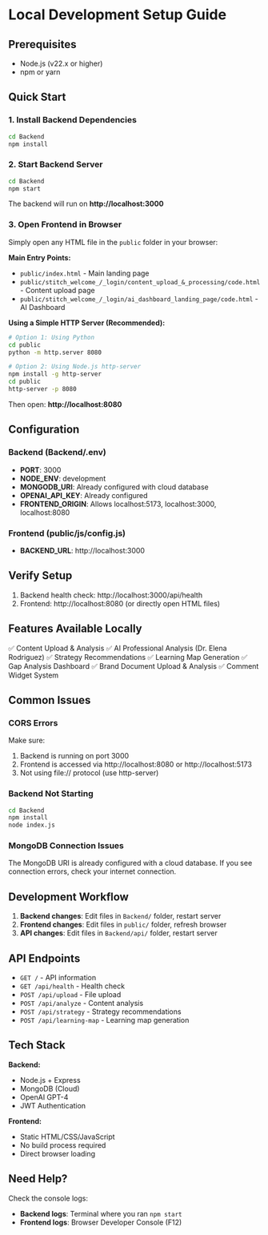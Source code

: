 # Local Development Setup Guide

## Prerequisites
- Node.js (v22.x or higher)
- npm or yarn

## Quick Start

### 1. Install Backend Dependencies
```bash
cd Backend
npm install
```

### 2. Start Backend Server
```bash
cd Backend
npm start
```
The backend will run on **http://localhost:3000**

### 3. Open Frontend in Browser
Simply open any HTML file in the `public` folder in your browser:

**Main Entry Points:**
- `public/index.html` - Main landing page
- `public/stitch_welcome_/_login/content_upload_&_processing/code.html` - Content upload page
- `public/stitch_welcome_/_login/ai_dashboard_landing_page/code.html` - AI Dashboard

**Using a Simple HTTP Server (Recommended):**
```bash
# Option 1: Using Python
cd public
python -m http.server 8080

# Option 2: Using Node.js http-server
npm install -g http-server
cd public
http-server -p 8080
```

Then open: **http://localhost:8080**

## Configuration

### Backend (Backend/.env)
- **PORT**: 3000
- **NODE_ENV**: development
- **MONGODB_URI**: Already configured with cloud database
- **OPENAI_API_KEY**: Already configured
- **FRONTEND_ORIGIN**: Allows localhost:5173, localhost:3000, localhost:8080

### Frontend (public/js/config.js)
- **BACKEND_URL**: http://localhost:3000

## Verify Setup

1. Backend health check: http://localhost:3000/api/health
2. Frontend: http://localhost:8080 (or directly open HTML files)

## Features Available Locally

✅ Content Upload & Analysis
✅ AI Professional Analysis (Dr. Elena Rodriguez)
✅ Strategy Recommendations
✅ Learning Map Generation
✅ Gap Analysis Dashboard
✅ Brand Document Upload & Analysis
✅ Comment Widget System

## Common Issues

### CORS Errors
Make sure:
1. Backend is running on port 3000
2. Frontend is accessed via http://localhost:8080 or http://localhost:5173
3. Not using file:// protocol (use http-server)

### Backend Not Starting
```bash
cd Backend
npm install
node index.js
```

### MongoDB Connection Issues
The MongoDB URI is already configured with a cloud database. If you see connection errors, check your internet connection.

## Development Workflow

1. **Backend changes**: Edit files in `Backend/` folder, restart server
2. **Frontend changes**: Edit files in `public/` folder, refresh browser
3. **API changes**: Edit files in `Backend/api/` folder, restart server

## API Endpoints

- `GET /` - API information
- `GET /api/health` - Health check
- `POST /api/upload` - File upload
- `POST /api/analyze` - Content analysis
- `POST /api/strategy` - Strategy recommendations
- `POST /api/learning-map` - Learning map generation

## Tech Stack

**Backend:**
- Node.js + Express
- MongoDB (Cloud)
- OpenAI GPT-4
- JWT Authentication

**Frontend:**
- Static HTML/CSS/JavaScript
- No build process required
- Direct browser loading

## Need Help?

Check the console logs:
- **Backend logs**: Terminal where you ran `npm start`
- **Frontend logs**: Browser Developer Console (F12)
